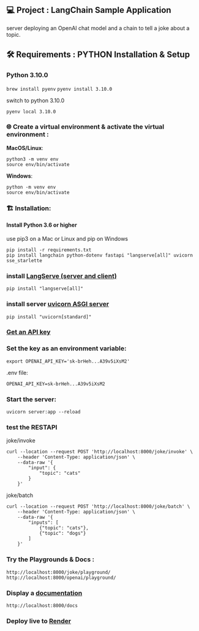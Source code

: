## 💻  Project : LangChain Sample Application

server deploying an OpenAI chat model and a chain to tell a joke about a topic.

## 🛠️ Requirements : PYTHON Installation & Setup

### Python 3.10.0

`brew install pyenv`
`pyenv install 3.10.0`

switch to python 3.10.0

`pyenv local 3.10.0`

### 🌐 Create a virtual environment & activate the virtual environment :

**MacOS/Linux**:

```
python3 -m venv env
source env/bin/activate
```

**Windows**:

```
python -m venv env
source env/bin/activate
```

### 🏗️ Installation:

#### Install Python 3.6 or higher

use pip3 on a Mac or Linux and pip on Windows

```
pip install -r requirements.txt
pip install langchain python-dotenv fastapi "langserve[all]" uvicorn sse_starlette
```

### install [LangServe (server and client)](https://python.langchain.com/docs/langserve#installation)
`pip install "langserve[all]"`

### install server [uvicorn ASGI server](https://www.uvicorn.org/)
`pip install "uvicorn[standard]"`

### [Get an API key](https://platform.openai.com/account/api-keys)

### Set the key as an environment variable:

`export OPENAI_API_KEY='sk-brHeh...A39v5iXsM2'`

.env file:

```
OPENAI_API_KEY=sk-brHeh...A39v5iXsM2
```

### Start the server:
`uvicorn server:app --reload`

### test the RESTAPI 

joke/invoke
```
curl --location --request POST 'http://localhost:8000/joke/invoke' \
    --header 'Content-Type: application/json' \
    --data-raw '{
        "input": {
            "topic": "cats"
        }
    }'

```
joke/batch

```
curl --location --request POST 'http://localhost:8000/joke/batch' \
    --header 'Content-Type: application/json' \
    --data-raw '{
        "inputs": [
            {"topic": "cats"},
            {"topic": "dogs"}
        ]
    }'
```

### Try the Playgrounds & Docs :

`http://localhost:8000/joke/playground/`
`http://localhost:8000/openai/playground/`


### Display a [documentation](https://python.langchain.com/docs/langserve#docss)

`http://localhost:8000/docs`

### Deploy live to [Render](https://docs.render.com/deploy-fastapi)